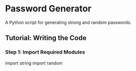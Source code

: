 # Password Generator

A Python script for generating strong and random passwords.

## Tutorial: Writing the Code

### Step 1: Import Required Modules
import string
import random

